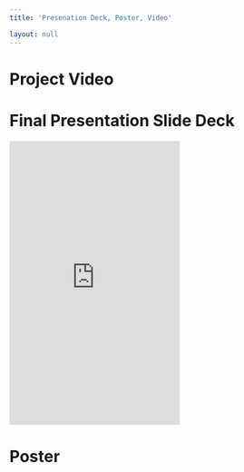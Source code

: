 ```yaml
---
title: 'Presenation Deck, Poster, Video'

layout: null
---
```



# Project Video

# Final Presentation Slide Deck

<p><iframe src="https://docs.google.com/presentation/d/e/2PACX-1vSBVojFV2R-uYy_9aoTLyobmUBokSGCnaDXZq8AUBMCa6OCPRZZa7LTYkvIZT1dyswO_YtYURiWbGJj/embed?start=false&loop=false&delayms=3000" frameborder="0" height="500" allowfullscreen="true" mozallowfullscreen="true" webkitallowfullscreen="true"></iframe></p>

# Poster
